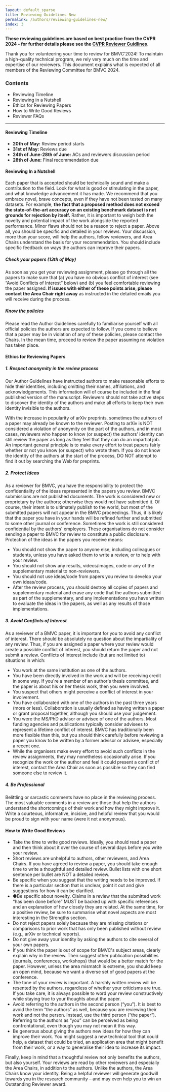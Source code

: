 ```yaml
---
layout: default_sparse
title: Reviewing Guidelines New
permalink: /authors/reviewing-guidelines-new/
index: 3
---
```


<p class="text-justify"><strong>These reviewing guidelines are based on best practice from the CVPR 2024 - for further details please see the <a href="https://cvpr.thecvf.com/Conferences/2024/ReviewerGuidelines">CVPR Reviewer Guidlines</a>.</strong></p>

<!-- <p><strong>To contact the Programme Chairs, please send emails to:</strong><a href="mailto:bmvc2023@googlegroups.com"> bmvc2023@googlegroups.com</a></p>
<p style="text-align: center;"><a href="mailto:bmvc2023@googlegroups.com">bmvc2023@googlegroups.com</a></p> -->

<p class="text-justify">Thank you for volunteering your time to review for BMVC’2024! To maintain a high-quality technical program, we rely very much on the time and expertise of our reviewers. This document explains what is expected of all members of the Reviewing Committee for BMVC 2024.</p>

### Contents
* Reviewing Timeline
* Reviewing in a Nutshell
* Ethics for Reviewing Papers
* How to Write Good Reviews
* Reviewer FAQs

<hr class="wp-block-separator" />

#### Reviewing Timeline

* **20th of May:** Review period starts
* **31st of May:** Reviews due
* **24th of June-28th of June:** ACs and reviewers discussion period
* **28th of June:** Final recommendation due

#### Reviewing In a Nutshell

<p class="text-justify">Each paper that is accepted should be technically sound and make a contribution to the field. Look for what is good or stimulating in the paper, and what knowledge advancement it has made. We recommend that you embrace novel, brave concepts, even if they have not been tested on many datasets. For example, <strong>the fact that a proposed method does not exceed the state-of-the-art accuracy on an existing benchmark dataset is not grounds for rejection by itself.</strong> Rather, it is important to weigh both the novelty and potential impact of the work alongside the reported performance. Minor flaws should not be a reason to reject a paper. Above all, you should be specific and detailed in your reviews. Your discussion, more than your score, will help the authors, fellow reviewers, and Area Chairs understand the basis for your recommendation. You should include specific feedback on ways the authors can improve their papers.</p>

##### Check your papers (13th of May)

<p class="text-justify">As soon as you get your reviewing assignment, please go through all the papers to make sure that (a) you have no obvious conflict of interest (see “Avoid Conflicts of Interest” below) and (b) you feel comfortable reviewing the paper assigned. <strong>If issues with either of these points arise, please contact the Area Chair right away</strong> as instructed in the detailed emails you will receive during the process.</p>

##### Know the policies

<p class="text-justify">Please read the Author Guidelines carefully to familiarise yourself with all official policies the authors are expected to follow. If you come to believe that a paper may be in violation of any of these policies, please contact the Chairs. In the mean time, proceed to review the paper assuming no violation has taken place.</p>

#### Ethics for Reviewing Papers

##### **1. Respect anonymity in the review process**

<p class="text-justify">Our Author Guidelines have instructed authors to make reasonable efforts to hide their identities, including omitting their names, affiliations, and acknowledgements. This information will of course be included in the final published version of the manuscript. Reviewers should not take active steps to discover the identity of the authors and make all efforts to keep their own identity invisible to the authors.</p>

<p class="text-justify">With the increase in popularity of arXiv preprints, sometimes the authors of a paper may already be known to the reviewer. Posting to arXiv is NOT considered a violation of anonymity on the part of the authors, and in most cases, reviewers who happen to know (or suspect) the authors’ identity can still review the paper as long as they feel that they can do an impartial job. An important general principle is to make every effort to treat papers fairly whether or not you know (or suspect) who wrote them. If you do not know the identity of the authors at the start of the process, DO NOT attempt to find it out by searching the Web for preprints.</p>

##### **2. Protect Ideas**

<p class="text-justify">As a reviewer for BMVC, you have the responsibility to protect the confidentiality of the ideas represented in the papers you review. BMVC submissions are not published documents. The work is considered new or proprietary by the authors; otherwise they would not have submitted it. Of course, their intent is to ultimately publish to the world, but most of the submitted papers will not appear in the BMVC proceedings. Thus, it is likely that the paper you have in your hands will be refined further and submitted to some other journal or conference. Sometimes the work is still considered confidential by the authors' employers. These organisations do not consider sending a paper to BMVC for review to constitute a public disclosure. Protection of the ideas in the papers you receive means:</p>

<ul>
    <li class="text-justify">You should not show the paper to anyone else, including colleagues or students, unless you have asked them to write a review, or to help with your review.</li>
    <li class="text-justify">You should not show any results, videos/images, code or any of the supplementary material to non-reviewers.</li>
    <li class="text-justify">You should not use ideas/code from papers you review to develop your own ideas/code.</li>
    <li class="text-justify">After the review process, you should destroy all copies of papers and supplementary material and erase any code that the authors submitted as part of the supplementary, and any implementations you have written to evaluate the ideas in the papers, as well as any results of those implementations.</li>
</ul>

##### **3. Avoid Conflicts of Interest**

<p class="text-justify">As a reviewer of a BMVC paper, it is important for you to avoid any conflict of interest. There should be absolutely no question about the impartiality of any review. Thus, if you are assigned a paper where your review would create a possible conflict of interest, you should return the paper and not submit a review. Conflicts of interest include (but are not limited to) situations in which:</p>

<ul>
    <li class="text-justify">You work at the same institution as one of the authors.</li>
    <li class="text-justify">You have been directly involved in the work and will be receiving credit in some way. If you're a member of an author's thesis committee, and the paper is about his or her thesis work, then you were involved.</li>
    <li class="text-justify">You suspect that others might perceive a conflict of interest in your involvement.</li>
    <li class="text-justify">You have collaborated with one of the authors in the past three years (more or less). Collaboration is usually defined as having written a paper or grant proposal together, although you should use your judgement.</li>
    <li class="text-justify">You were the MS/PhD advisor or advisee of one of the authors. Most funding agencies and publications typically consider advisees to represent a lifetime conflict of interest. BMVC has traditionally been more flexible than this, but you should think carefully before reviewing a paper you know to be written by a former advisor or advisee, especially a recent one.</li>
    <li class="text-justify">While the organisers make every effort to avoid such conflicts in the review assignments, they may nonetheless occasionally arise. If you recognize the work or the author and feel it could present a conflict of interest, contact the Area Chair as soon as possible so they can find someone else to review it.</li>
</ul>

##### **4. Be Professional**

<p class="text-justify">Belittling or sarcastic comments have no place in the reviewing process. The most valuable comments in a review are those that help the authors understand the shortcomings of their work and how they might improve it. Write a courteous, informative, incisive, and helpful review that you would be proud to sign with your name (were it not anonymous).</p>

#### How to Write Good Reviews

<ul>
    <li class="text-justify">Take the time to write good reviews. Ideally, you should read a paper and then think about it over the course of several days before you write your review.</li>
    <li class="text-justify">Short reviews are unhelpful to authors, other reviewers, and Area Chairs. If you have agreed to review a paper, you should take enough time to write a thoughtful and detailed review. Bullet lists with one short sentence per bullet are NOT a detailed review.</li>
    <li class="text-justify">Be specific when you suggest that the writing needs to be improved. If there is a particular section that is unclear, point it out and give suggestions for how it can be clarified.</li>
    <li class="text-justify">●Be specific about novelty. Claims in a review that the submitted work “has been done before” MUST be backed up with specific references and an explanation of how closely they are related. At the same time, for a positive review, be sure to summarise what novel aspects are most interesting in the Strengths section.</li>
    <li class="text-justify">Do not reject papers solely because they are missing citations or comparisons to prior work that has only been published without review (e.g., arXiv or technical reports).</li>
    <li class="text-justify">Do not give away your identity by asking the authors to cite several of your own papers.</li>
    <li class="text-justify">If you think the paper is out of scope for BMVC's subject areas, clearly explain why in the review. Then suggest other publication possibilities (journals, conferences, workshops) that would be a better match for the paper. However, unless the area mismatch is extreme, you should keep an open mind, because we want a diverse set of good papers at the conference.</li>
    <li class="text-justify">The tone of your review is important. A harshly written review will be resented by the authors, regardless of whether your criticisms are true. If you take care, it is always possible to word your review constructively while staying true to your thoughts about the paper.</li>
    <li class="text-justify">Avoid referring to the authors in the second person (“you”). It is best to avoid the term “the authors” as well, because you are reviewing their work and not the person. Instead, use the third person (“the paper”). Referring to the authors as “you” can be perceived as being confrontational, even though you may not mean it this way.</li>
    <li class="text-justify">Be generous about giving the authors new ideas for how they can improve their work. You might suggest a new technical tool that could help, a dataset that could be tried, an application area that might benefit from their work, or a way to generalise their idea to increase its impact.</li>
</ul>

<p class="text-justify">Finally, keep in mind that a thoughtful review not only benefits the authors, but also yourself. Your reviews are read by other reviewers and especially the Area Chairs, in addition to the authors. Unlike the authors, the Area Chairs know your identity. Being a helpful reviewer will generate goodwill towards you in the research community – and may even help you to win an Outstanding Reviewer award.</p>

<br/>
